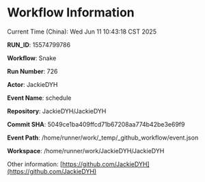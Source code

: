 # Workflow Information

Current Time (China): Wed Jun 11 10:43:18 CST 2025  

**RUN_ID**: 15574799786  

**Workflow**: Snake  

**Run Number**: 726  

**Actor**: JackieDYH  

**Event Name**: schedule  

**Repository**: JackieDYH/JackieDYH  

**Commit SHA**: 5049ce1ba409ffcd71b67208aa774b42be3e69f9  

**Event Path**: /home/runner/work/_temp/_github_workflow/event.json  

**Workspace**: /home/runner/work/JackieDYH/JackieDYH  

Other information: [https://github.com/JackieDYH](https://github.com/JackieDYH)
